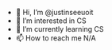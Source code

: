 - 👋 Hi, I’m @justinseeuoit
- 👀 I’m interested in CS
- 🌱 I’m currently learning CS
- 📫 How to reach me N/A

<!---
justinseeuoit/justinseeuoit is a ✨ special ✨ repository because its `README.md` (this file) appears on your GitHub profile.
You can click the Preview link to take a look at your changes.
--->
